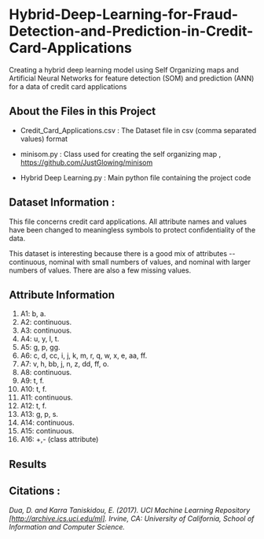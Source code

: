 # Hybrid-Deep-Learning-for-Fraud-Detection-and-Prediction-in-Credit-Card-Applications
Creating a hybrid deep learning model using Self Organizing maps and Artificial Neural Networks for feature detection (SOM) and prediction (ANN) for a data of credit card applications


## About the Files in this Project

- Credit_Card_Applications.csv : The Dataset file in csv (comma separated values) format

- minisom.py : Class used for creating the self organizing map , https://github.com/JustGlowing/minisom

- Hybrid Deep Learning.py : Main python file containing the project code

 
## Dataset Information :


This file concerns credit card applications. All attribute names and values have been changed to meaningless symbols to protect confidentiality of the data. 

This dataset is interesting because there is a good mix of attributes -- continuous, nominal with small numbers of values, and nominal with larger numbers of values. There are also a few missing values.


## Attribute Information

1. A1:	b, a. 
2. A2:	continuous. 
3. A3:	continuous. 
4. A4:	u, y, l, t. 
5. A5:	g, p, gg. 
6. A6:	c, d, cc, i, j, k, m, r, q, w, x, e, aa, ff. 
7. A7:	v, h, bb, j, n, z, dd, ff, o. 
8. A8:	continuous. 
9. A9:	t, f. 
10. A10:	t, f. 
11. A11:	continuous. 
12. A12:	t, f. 
13. A13:	g, p, s. 
14. A14:	continuous. 
15. A15:	continuous. 
16. A16: +,- (class attribute)


## Results 


## Citations :

*Dua, D. and Karra Taniskidou, E. (2017). UCI Machine Learning Repository [http://archive.ics.uci.edu/ml]. Irvine, CA: University of California, School of Information and Computer Science.*

